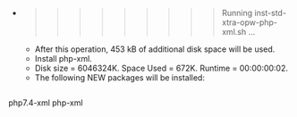 * >>>>>>>>> Running inst-std-xtra-opw-php-xml.sh ...
  * After this operation, 453 kB of additional disk space will be used.
  * Install php-xml.
  * Disk size = 6046324K. Space Used = 672K. Runtime = 00:00:00:02.
  * The following NEW packages will be installed:
  ```bash
php7.4-xml php-xml
  ```
